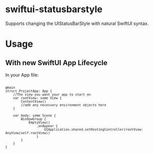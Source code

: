 # swiftui-statusbarstyle
Supports changing the UIStatusBarStyle with natural SwiftUI syntax. 

<h1>Usage</h1>
<h2>With new SwiftUI App Lifecycle</h2>
In your App file: 
<code>
    
    @main
    struct ProjectApp: App {
        //The view you want your app to start on 
        var rootView: some View {
            ContentView()
            //add any necessary environment objects here 
        }

        var body: some Scene {
            WindowGroup {
                EmptyView()
                    .onAppear {
                        UIApplication.shared.setHostingController(rootView: AnyView(self.rootView))
                    }
            }
        }
    }
</code>

